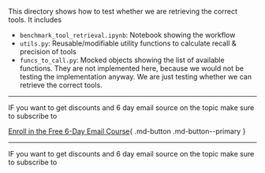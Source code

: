 This directory shows how to test whether we are retrieving the correct tools. It includes

- `benchmark_tool_retrieval.ipynb`: Notebook showing the workflow
- `utils.py`: Reusable/modifiable utility functions to calculate recall & precision of tools
- `funcs_to_call.py`: Mocked objects showing the list of available functions. They are not implemented here, because we would not be testing the implementation anyway. We are just testing whether we can retrieve the correct tools.

---

IF you want to get discounts and 6 day email source on the topic make sure to subscribe to

[Enroll in the Free 6-Day Email Course](https://improvingrag.com/){ .md-button .md-button--primary }

---

IF you want to get discounts and 6 day email source on the topic make sure to subscribe to

<script async data-uid="010fd9b52b" src="https://fivesixseven.kit.com/010fd9b52b/index.js"></script>
